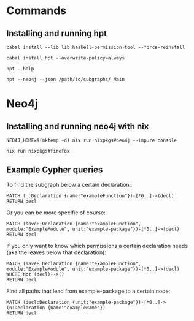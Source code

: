 # Commands

## Installing and running hpt

`cabal install --lib lib:haskell-permission-tool --force-reinstall`

`cabal install hpt --overwrite-policy=always`

`hpt --help`

`hpt --neo4j --json /path/to/subgraphs/ Main`


# Neo4j

## Installing and running neo4j with nix

```
NEO4J_HOME=$(mktemp -d) nix run nixpkgs#neo4j --impure console
```

```
nix run nixpkgs#firefox
```

## Example Cypher queries

To find the subgraph below a certain declaration:

```
MATCH (_:Declaration {name:"exampleFunction"})-[*0..]->(decl) 
RETURN decl
```

Or you can be more specific of course:


```
MATCH (saveP:Declaration {name:"exampleFunction", module:"ExampleModule", unit:"example-package"})-[*0..]->(decl) 
RETURN decl
```

If you only want to know which permissions a certain declaration needs (aka the leaves below that declaration):


```
MATCH (saveP:Declaration {name:"exampleFunction", module:"ExampleModule", unit:"example-package"})-[*0..]->(decl)
WHERE Not (decl)-->() 
RETURN decl
```

Find all paths that lead from example-package to a certain node:

```
MATCH (decl:Declaration {unit:"example-package"})-[*0..]->(n:Declaration {name:"exampleName"})
RETURN decl
```